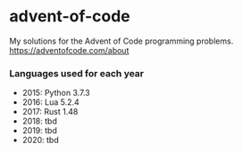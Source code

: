 # advent-of-code

My solutions for the Advent of Code programming problems. https://adventofcode.com/about

### Languages used for each year

- 2015: Python 3.7.3
- 2016: Lua 5.2.4
- 2017: Rust 1.48
- 2018: tbd
- 2019: tbd
- 2020: tbd
